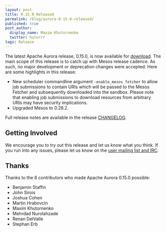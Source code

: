```yaml
---
layout: post
title: 0.15.0 Released
permalink: /blog/aurora-0-15-0-released/
published: true
post_author:
  display_name: Maxim Khutornenko
  twitter: hutorrr
tags: Release
---
```


The latest Apache Aurora release, 0.15.0, is now available for
[download](http://aurora.apache.org/downloads/). The main scope of this release is to catch up 
with Mesos release cadence. As such, no major development or deprecation changes were accepted.
Here are some highlights in this release:

  - New scheduler commandline argument `-enable_mesos_fetcher` to allow job submissions
    to contain URIs which will be passed to the Mesos Fetcher and subsequently downloaded into
    the sandbox. Please note that enabling job submissions to download resources from arbitrary
    URIs may have security implications.
  - Upgraded Mesos to 0.28.2.

Full release notes are available in the release
[CHANGELOG](https://gitbox.apache.org/repos/asf?p=aurora.git&f=CHANGELOG&hb=rel/0.15.0).

## Getting Involved

We encourage you to try out this release and let us know what you think. If you run into any issues,
please let us know on the [user mailing list and IRC](https://aurora.apache.org/community/).

## Thanks

Thanks to the 8 contributors who made Apache Aurora 0.15.0 possible:


* Benjamin Staffin
* John Sirois
* Joshua Cohen
* Martin Hrabovcin
* Maxim Khutornenko
* Mehrdad Nurolahzade
* Renan DelValle
* Stephan Erb

